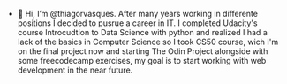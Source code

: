 - 👋 Hi, I’m @thiagorvasques. After many years working in differente positions I decided to pusrue a career in IT. 
I completed Udacity's course Introcudtion to Data Science with python and realized I had a lack of the basics in Computer Science so I took
CS50 course, wich I'm on the final project now and starting The Odin Project alongside with some freecodecamp exercises, my goal is to start working 
with web development in the near future.



<!---
thiagorvasques/thiagorvasques is a ✨ special ✨ repository because its `README.md` (this file) appears on your GitHub profile.
You can click the Preview link to take a look at your changes.
--->
